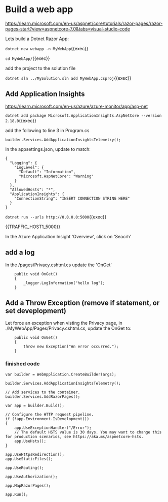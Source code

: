 # Build a web app




 https://learn.microsoft.com/en-us/aspnet/core/tutorials/razor-pages/razor-pages-start?view=aspnetcore-7.0&tabs=visual-studio-code

 Lets build a Dotnet Razor App:

`dotnet new webapp -n MyWebApp`{{exec}}


`cd MyWebApp/`{{exec}}

add the project to the solution file

`dotnet sln ../MySolution.sln add MyWebApp.csproj`{{exec}}

## Add Application Insights

https://learn.microsoft.com/en-us/azure/azure-monitor/app/asp-net

`dotnet add package Microsoft.ApplicationInsights.AspNetCore --version 2.18.0`{{exec}}

add the following to line 3 in Program.cs

```
builder.Services.AddApplicationInsightsTelemetry();
```

In the appsettings.json, update to match:


```
{
  "Logging": {
    "LogLevel": {
      "Default": "Information",
      "Microsoft.AspNetCore": "Warning"
    }
  },
  "AllowedHosts": "*",
  "ApplicationInsights": {
    "ConnectionString": "INSERT CONNECTION STRING HERE"
  }
}
```

`dotnet run --urls http://0.0.0.0:5000`{{exec}}

{{TRAFFIC_HOST1_5000}}


In the Azure Application Insight 'Overview', click on 'Seacrh'

## add a log 

In the /pages/Privacy.cshtml.cs update the 'OnGet'

```
    public void OnGet()
    {
        _logger.LogInformation("hello log");
    }
```


## Add a Throw Exception (remove if statement, or set deveplopment)

Let force an exception when visting the Privacy page, in ./MyWebApp/Pages/Privacy.cshtml.cs, update the OnGet to:

```
    public void OnGet()
    {
        throw new Exception("An error occurred.");
    }
```



### finished code

```
var builder = WebApplication.CreateBuilder(args);

builder.Services.AddApplicationInsightsTelemetry();

// Add services to the container.
builder.Services.AddRazorPages();

var app = builder.Build();

// Configure the HTTP request pipeline.
if (!app.Environment.IsDevelopment())
{
    app.UseExceptionHandler("/Error");
    // The default HSTS value is 30 days. You may want to change this for production scenarios, see https://aka.ms/aspnetcore-hsts.
    app.UseHsts();
}

app.UseHttpsRedirection();
app.UseStaticFiles();

app.UseRouting();

app.UseAuthorization();

app.MapRazorPages();

app.Run();


```

